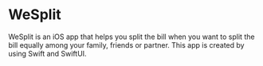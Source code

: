 # WeSplit

WeSplit is an iOS app that helps you split the bill when you want to split the bill equally among your family, friends or partner.
This app is created by using Swift and SwiftUI.
